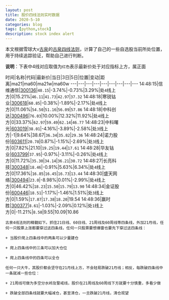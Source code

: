 ```yaml
---
layout: post
title: 股价四线法则实时数据
date: 2020-5-10
categories: blog
tags: [python,stock]
description: stock index alert
---
```



本文根据雪球大v[古泉](https://xueqiu.com/u/7148646888)的[古泉四线法则](https://xueqiu.com/7148646888/130498192)，计算了自己的一些自选股当前所处位置，用于持续追踪验证，帮助自己进行判断。

**说明**：下表中4线对应取值为`红色`表示最新价处于对应指标上方，属正面

时间|名称|代码|最新价|当日|3日|5日|位置|变动|距离|ma21|ma60|ma21w|ma60w
---|---|---|---|---|---|---|---|---
14:48:15|信维通信|[300136](https://xueqiu.com/S/SZ300136)|`48.15`|-3.74%|-0.73%|3.29%|处`4`线上方|0|15.21%|`46.11`|`41.73`|`42.97`|`37.32`
14:48:18|寒锐钴业|[300618](https://xueqiu.com/S/SZ300618)|`60.85`|-0.38%|-1.89%|-2.17%|处`4`线上方|0|11.06%|`54.50`|`51.16`|`56.09`|`57.86`
14:48:18|中科创达|[300496](https://xueqiu.com/S/SZ300496)|`76.03`|10.00%|12.32%|11.92%|处`4`线上方|0|33.37%|`62.97`|`59.49`|`62.14`|`46.77`
14:48:23|中科曙光|[603019](https://xueqiu.com/S/SH603019)|`38.01`|-4.16%|-3.89%|-2.58%|处`3`线上方|-1|9.64%|38.67|`36.34`|`35.82`|`29.36`
14:48:24|诺力股份|[603611](https://xueqiu.com/S/SH603611)|`20.78`|0.87%|-1.15%|-2.69%|处`3`线上方|0|7.82%|21.10|`19.25`|`19.44`|`17.61`
14:48:28|华友钴业|[603799](https://xueqiu.com/S/SH603799)|`37.95`|-0.97%|-3.11%|-0.26%|处`4`线上方|0|11.72%|`35.30`|`34.14`|`36.21`|`30.72`
14:48:27|长亮科技|[300348](https://xueqiu.com/S/SZ300348)|`18.46`|-0.91%|5.63%|6.34%|处`4`线上方|0|17.36%|`16.85`|`16.45`|`16.73`|`13.44`
14:48:30|盛天网络|[300494](https://xueqiu.com/S/SZ300494)|`23.0`|-8.98%|0.01%|-2.99%|处`4`线上方|0|46.42%|`18.23`|`15.50`|`15.79`|`13.90`
14:48:34|金证股份|[600446](https://xueqiu.com/S/SH600446)|`18.51`|-1.17%|-1.46%|1.51%|处`3`线上方|0|1.59%|`17.87`|`17.38`|`18.20`|19.54
14:48:36|赢时胜|[300377](https://xueqiu.com/S/SZ300377)|`8.61`|-1.03%|-2.09%|0.12%|处`1`线上方|0|-11.21%|`8.58`|9.55|10.09|10.86

```
古泉4线法则的精髓如下。抓住21日线、60日线、21周线及60周线等四条线，外加21月线，任何一只股票上涨都要穿过这四条线，任何一只股票要想爆雷也要先下穿过这四条线：

+ 当股价爬上四条线中的两条可以少量建仓

+ 爬上四条线中的三条可以加大仓位

+ 爬上四条线中的四条可以全仓

任何一只大牛，其股价都会坚守在21月线上方，不会轻易跌破21月线；相反，每跌破四条线中一条就减一些仓位：

+ 21周线可做为多空分水岭及警戒线，股价在21周线及60周线下方就要十分慎重，多看少做

+ 跌破全部四条线就要大幅减仓，甚至清仓，一旦跌破21月线，清仓观望
```